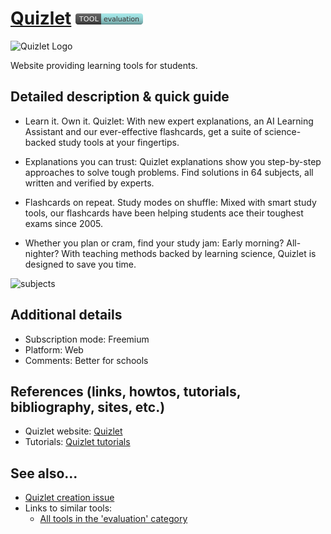 # [Quizlet](https://quizlet.com/)  [<img src="images/evaluation.png" align="bottom">](https://github.com/e-CLOSE/Toolbox/issues?q=label%3A01_TOOL+label%3Aevaluation)

![Quizlet Logo](https://user-images.githubusercontent.com/96419022/157427564-0b750627-2af1-4387-8473-a30e9f97ab15.png)

Website providing learning tools for students.


## Detailed description & quick guide

+ Learn it. Own it. Quizlet: 
With new expert explanations, an AI Learning Assistant and our ever-effective flashcards, get a suite of science-backed study tools at your fingertips.

+ Explanations you can trust:
Quizlet explanations show you step-by-step approaches to solve tough problems. Find solutions in 64 subjects, all written and verified by experts.

+ Flashcards on repeat. Study modes on shuffle:
Mixed with smart study tools, our flashcards have been helping students ace their toughest exams since 2005.

+ Whether you plan or cram, find your study jam:
Early morning? All-nighter? With teaching methods backed by learning science, Quizlet is designed to save you time.


![subjects](https://user-images.githubusercontent.com/96419022/157427279-6269cf3e-3b85-40e6-b519-e34794625756.png)


## Additional details

- Subscription mode: Freemium
- Platform: Web
- Comments: Better for schools


## References (links, howtos, tutorials, bibliography, sites, etc.)

- Quizlet website: [Quizlet](https://quizlet.com/)
- Tutorials: [Quizlet tutorials](https://www.youtube.com/c/quizlet/videos)


## See also...

- [Quizlet creation issue](https://github.com/e-CLOSE/Toolbox/issues/69)
- Links to similar tools:
  - [All tools in the 'evaluation' category](https://github.com/e-CLOSE/Toolbox/issues?q=label%3A01_TOOL+label%3Aevaluation)
